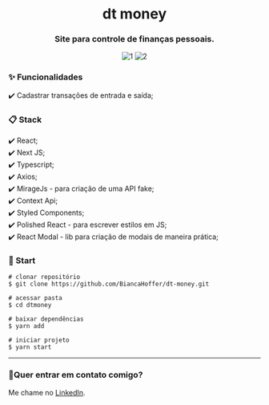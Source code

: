 <h1 align="center">dt money</h1>

<h3 align="center">Site para controle de finanças pessoais.</h3>

<div align="center">

![1](https://user-images.githubusercontent.com/99914904/180620214-b9c43dcb-b6bb-4753-a24a-a849c8879431.png) ![2](https://user-images.githubusercontent.com/99914904/180620213-2ceb7268-9ffd-4be9-b62a-978779a2765e.png)

</div>

<h3>✨ Funcionalidades</h3>
✔️ Cadastrar transações de entrada e saída;<br>

<h3>📋 Stack</h3>
✔️ React; <br>
✔️ Next JS; <br>
✔️ Typescript; <br>
✔️ Axios; <br>
✔️ MirageJs - para criação de uma API fake; <br>
✔️ Context Api; <br>
✔️ Styled Components; <br>
✔️ Polished React - para escrever estilos em JS; <br>
✔️ React Modal - lib para criação de modais de maneira prática; <br>

<h3>🏁 Start</h3> 

 ```
 # clonar repositório
 $ git clone https://github.com/BiancaHoffer/dt-money.git
 
 # acessar pasta
 $ cd dtmoney
 
 # baixar dependências
 $ yarn add
 
 # iniciar projeto
 $ yarn start
 
```

<hr>

### 🔗Quer entrar em contato comigo?
  
Me chame no [LinkedIn](https://www.linkedin.com/in/bianca-macedo-hoffer/).
